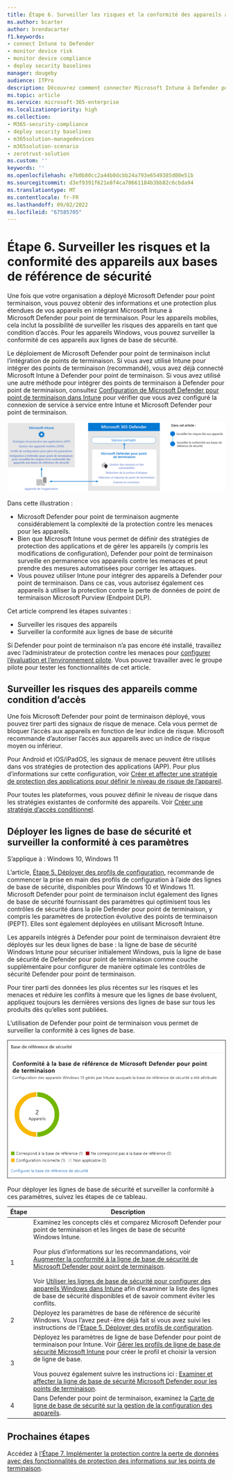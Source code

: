 ```yaml
---
title: Étape 6. Surveiller les risques et la conformité des appareils aux bases de référence de sécurité
ms.author: bcarter
author: brendacarter
f1.keywords:
- connect Intune to Defender
- monitor device risk
- monitor device compliance
- deploy security baselines
manager: dougeby
audience: ITPro
description: Découvrez comment connecter Microsoft Intune à Defender pour point de terminaison et surveiller le risque de l’appareil en tant que condition d’accès.
ms.topic: article
ms.service: microsoft-365-enterprise
ms.localizationpriority: high
ms.collection:
- M365-security-compliance
- deploy security baselines
- m365solution-managedevices
- m365solution-scenario
- zerotrust-solution
ms.custom: ''
keywords: ''
ms.openlocfilehash: e7b0b80cc2a44b0dcbb24a793e6549385d00e51b
ms.sourcegitcommit: d3ef9391f621e8f4ca70661184b3bb82c6cbda94
ms.translationtype: MT
ms.contentlocale: fr-FR
ms.lasthandoff: 09/02/2022
ms.locfileid: "67585705"
---
```

# <a name="step-6-monitor-device-risk-and-compliance-to-security-baselines"></a>Étape 6. Surveiller les risques et la conformité des appareils aux bases de référence de sécurité

Une fois que votre organisation a déployé Microsoft Defender pour point terminaison, vous pouvez obtenir des informations et une protection plus étendues de vos appareils en intégrant Microsoft Intune à Microsoft Defender pour point de terminaison. Pour les appareils mobiles, cela inclut la possibilité de surveiller les risques des appareils en tant que condition d’accès. Pour les appareils Windows, vous pouvez surveiller la conformité de ces appareils aux lignes de base de sécurité. 

Le déploiement de Microsoft Defender pour point de terminaison inclut l’intégration de points de terminaison. Si vous avez utilisé Intune pour intégrer des points de terminaison (recommandé), vous avez déjà connecté Microsoft Intune à Defender pour point de terminaison. Si vous avez utilisé une autre méthode pour intégrer des points de terminaison à Defender pour point de terminaison, consultez [Configuration de Microsoft Defender pour point de terminaison dans Intune](/mem/intune/protect/advanced-threat-protection-configure) pour vérifier que vous avez configuré la connexion de service à service entre Intune et Microsoft Defender pour point de terminaison. 


![Illustration de l’intégration de Defender pour point de terminaison et Microsoft Intune](../media/devices/devices-defender-for-endpoint-steps.png#lightbox)

Dans cette illustration :
- Microsoft Defender pour point de terminaison augmente considérablement la complexité de la protection contre les menaces pour les appareils. 
- Bien que Microsoft Intune vous permet de définir des stratégies de protection des applications et de gérer les appareils (y compris les modifications de configuration), Defender pour point de terminaison surveille en permanence vos appareils contre les menaces et peut prendre des mesures automatisées pour corriger les attaques. 
- Vous pouvez utiliser Intune pour intégrer des appareils à Defender pour point de terminaison. Dans ce cas, vous autorisez également ces appareils à utiliser la protection contre la perte de données de point de terminaison Microsoft Purview (Endpoint DLP).

Cet article comprend les étapes suivantes :
- Surveiller les risques des appareils
- Surveiller la conformité aux lignes de base de sécurité

Si Defender pour point de terminaison n’a pas encore été installé, travaillez avec l’administrateur de protection contre les menaces pour [configurer l’évaluation et l’environnement pilote](../security/defender/eval-defender-endpoint-overview.md). Vous pouvez travailler avec le groupe pilote pour tester les fonctionnalités de cet article.

## <a name="monitor-device-risk-as-a-condition-for-access"></a>Surveiller les risques des appareils comme condition d’accès

Une fois Microsoft Defender pour point de terminaison déployé, vous pouvez tirer parti des signaux de risque de menace. Cela vous permet de bloquer l’accès aux appareils en fonction de leur indice de risque. Microsoft recommande d’autoriser l’accès aux appareils avec un indice de risque moyen ou inférieur.

Pour Android et iOS/iPadOS, les signaux de menace peuvent être utilisés dans vos stratégies de protection des applications (APP). Pour plus d’informations sur cette configuration, voir [Créer et affecter une stratégie de protection des applications pour définir le niveau de risque de l’appareil](/mem/intune/protect/advanced-threat-protection-configure#create-and-assign-compliance-policy-to-set-device-risk-level).

Pour toutes les plateformes, vous pouvez définir le niveau de risque dans les stratégies existantes de conformité des appareils. Voir [Créer une stratégie d’accès conditionnel](/mem/intune/protect/advanced-threat-protection-configure#create-a-conditional-access-policy).

## <a name="deploy-security-baselines-and-monitor-compliance-to-these-settings"></a>Déployer les lignes de base de sécurité et surveiller la conformité à ces paramètres

S’applique à : Windows 10, Windows 11

L’article, [Étape 5. Déployer des profils de configuration](manage-devices-with-intune-configuration-profiles.md), recommande de commencer la prise en main des profils de configuration à l’aide des lignes de base de sécurité, disponibles pour Windows 10 et Windows 11. Microsoft Defender pour point de terminaison inclut également des lignes de base de sécurité fournissant des paramètres qui optimisent tous les contrôles de sécurité dans la pile Defender pour point de terminaison, y compris les paramètres de protection évolutive des points de terminaison (PEPT). Elles sont également déployées en utilisant Microsoft Intune.

Les appareils intégrés à Defender pour point de terminaison devraient être déployés sur les deux lignes de base : la ligne de base de sécurité Windows Intune pour sécuriser initialement Windows, puis la ligne de base de sécurité de Defender pour point de terminaison comme couche supplémentaire pour configurer de manière optimale les contrôles de sécurité Defender pour point de terminaison.

Pour tirer parti des données les plus récentes sur les risques et les menaces et réduire les conflits à mesure que les lignes de base évoluent, appliquez toujours les dernières versions des lignes de base sur tous les produits dès qu’elles sont publiées. 

L’utilisation de Defender pour point de terminaison vous permet de surveiller la conformité à ces lignes de base. 

![La carte de surveillance de la conformité aux lignes de base de sécurité](../media/devices/secconmgmt-baseline-card.png#lightbox)

Pour déployer les lignes de base de sécurité et surveiller la conformité à ces paramètres, suivez les étapes de ce tableau.


|Étape  |Description  |
|---------|---------|
|1     |Examinez les concepts clés et comparez Microsoft Defender pour point de terminaison et les linges de base de sécurité Windows Intune. <br><br>Pour plus d’informations sur les recommandations, voir [Augmenter la conformité à la ligne de base de sécurité de Microsoft Defender pour point de terminaison](../security/defender-endpoint/configure-machines-security-baseline.md).<br><br>Voir [Utiliser les lignes de base de sécurité pour configurer des appareils Windows dans Intune](/mem/intune/protect/security-baselines) afin d’examiner la liste des lignes de base de sécurité disponibles et de savoir comment éviter les conflits.         |
|2     |  Déployez les paramètres de base de référence de sécurité Windows. Vous l’avez peut-être déjà fait si vous avez suivi les instructions de l’[Étape 5. Déployer des profils de configuration](manage-devices-with-intune-configuration-profiles.md).        |
|3    |  Déployez les paramètres de ligne de base Defender pour point de terminaison pour Intune. Voir [Gérer les profils de ligne de base de sécurité Microsoft Intune](/mem/intune/protect/security-baselines-configure) pour créer le profil et choisir la version de ligne de base.<br><br>Vous pouvez également suivre les instructions ici : [Examiner et affecter la ligne de base de sécurité Microsoft Defender pour les points de terminaison](../security/defender-endpoint/configure-machines-security-baseline.md#review-and-assign-the-microsoft-defender-for-endpoint-security-baseline).     |
|4     | Dans Defender pour point de terminaison, examinez la [Carte de ligne de base de sécurité sur la gestion de la configuration des appareils](../security/defender-endpoint/configure-machines.md).          |


## <a name="next-steps"></a>Prochaines étapes
Accédez à [l’Étape 7. Implémenter la protection contre la perte de données avec des fonctionnalités de protection des informations sur les points de terminaison](manage-devices-with-intune-dlp-mip.md).